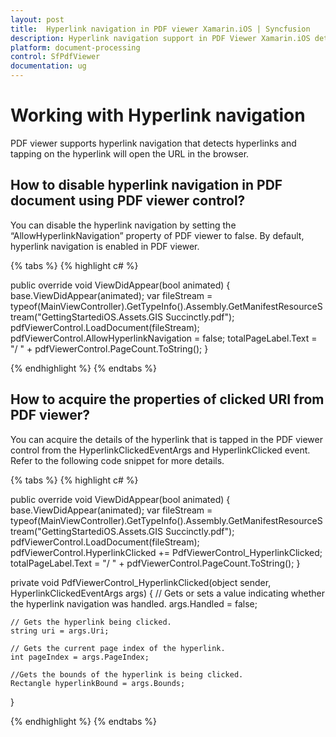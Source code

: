 ```yaml
---
layout: post
title:  Hyperlink navigation in PDF viewer Xamarin.iOS | Syncfusion
description: Hyperlink navigation support in PDF Viewer Xamarin.iOS detects hyperlinks present in PDF and on tapping it, will open the URL in the browser.
platform: document-processing
control: SfPdfViewer
documentation: ug
---
```


# Working with Hyperlink navigation

PDF viewer supports hyperlink navigation that detects hyperlinks and tapping on the hyperlink will open the URL in the browser.


## How to disable hyperlink navigation in PDF document using PDF viewer control?

You can disable the hyperlink navigation by setting the “AllowHyperlinkNavigation” property of PDF viewer to false. By default, hyperlink navigation is enabled in PDF viewer.

{% tabs %}
{% highlight c# %}

public override void ViewDidAppear(bool animated)
{
	base.ViewDidAppear(animated);
	var fileStream = typeof(MainViewController).GetTypeInfo().Assembly.GetManifestResourceStream("GettingStartediOS.Assets.GIS Succinctly.pdf");
	pdfViewerControl.LoadDocument(fileStream);
	pdfViewerControl.AllowHyperlinkNavigation = false;
	totalPageLabel.Text = "/ " + pdfViewerControl.PageCount.ToString();
}

{% endhighlight %}
{% endtabs %}

## How to acquire the properties of clicked URI from PDF viewer?

You can acquire the details of the hyperlink that is tapped in the PDF viewer control from the HyperlinkClickedEventArgs and HyperlinkClicked event. Refer to the following code snippet for more details.

{% tabs %}
{% highlight c# %}

public override void ViewDidAppear(bool animated)
{
	base.ViewDidAppear(animated);
	var fileStream = typeof(MainViewController).GetTypeInfo().Assembly.GetManifestResourceStream("GettingStartediOS.Assets.GIS Succinctly.pdf");
	pdfViewerControl.LoadDocument(fileStream);
	pdfViewerControl.HyperlinkClicked += PdfViewerControl_HyperlinkClicked;
	totalPageLabel.Text = "/ " + pdfViewerControl.PageCount.ToString();
}

private void PdfViewerControl_HyperlinkClicked(object sender, HyperlinkClickedEventArgs args)
{ 
	// Gets or sets a value indicating whether the hyperlink navigation was handled.
	args.Handled = false;

	// Gets the hyperlink being clicked.
	string uri = args.Uri;

	// Gets the current page index of the hyperlink.
	int pageIndex = args.PageIndex;

	//Gets the bounds of the hyperlink is being clicked.
	Rectangle hyperlinkBound = args.Bounds;
}

{% endhighlight %}
{% endtabs %}

